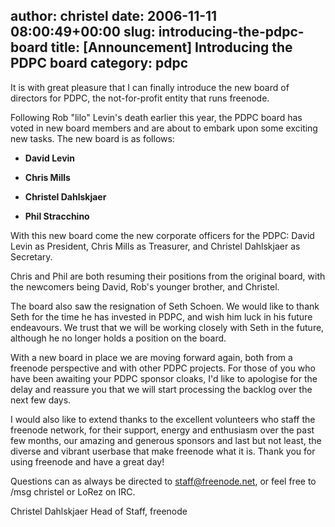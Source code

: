 author: christel
date: 2006-11-11 08:00:49+00:00
slug: introducing-the-pdpc-board
title: [Announcement] Introducing the PDPC board
category: pdpc
---
It is with great pleasure that I can finally introduce the new board of directors for PDPC, the not-for-profit entity that runs freenode.

Following Rob "lilo" Levin's death earlier this year, the PDPC board has voted in new board members and are about to embark upon some exciting new tasks. The new board is as follows:



	
  * **David Levin**

	
  * **Chris Mills**

	
  * **Christel Dahlskjaer**

	
  * **Phil Stracchino**


With this new board come the new corporate officers for the PDPC: David Levin as President, Chris Mills as Treasurer, and Christel Dahlskjaer as Secretary.

Chris and Phil are both resuming their positions from the original board, with the newcomers being David, Rob's younger brother, and Christel.

The board also saw the resignation of Seth Schoen. We would like to thank Seth for the time he has invested in PDPC, and wish him luck in his future endeavours. We trust that we will be working closely with Seth in the future, although he no longer holds a position on the board.

With a new board in place we are moving forward again, both from a freenode perspective and with other PDPC projects. For those of you who have been awaiting your PDPC sponsor cloaks, I'd like to apologise for the delay and reassure you that we will start processing the backlog over the next few days.

I would also like to extend thanks to the excellent volunteers who staff the freenode network, for their support, energy and enthusiasm over the past few months, our amazing and generous sponsors and last but not least, the diverse and vibrant userbase that make freenode what it is. Thank you for using freenode and have a great day!

Questions can as always be directed to staff@freenode.net, or feel free to /msg christel or LoRez on IRC.

Christel Dahlskjaer
Head of Staff, freenode
